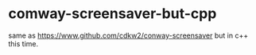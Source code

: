 # comway-screensaver-but-cpp

same as https://www.github.com/cdkw2/conway-screensaver but in c++ this time.